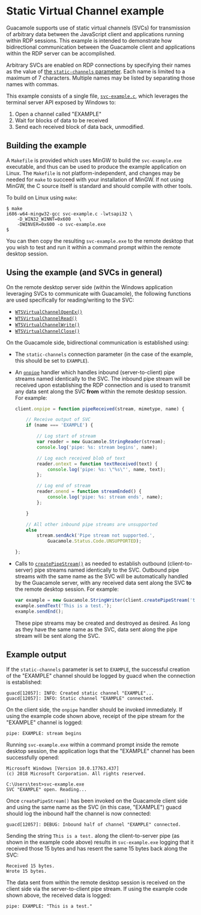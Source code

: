 Static Virtual Channel example
==============================

Guacamole supports use of static virtual channels (SVCs) for transmission of
arbitrary data between the JavaScript client and applications running within
RDP sessions. This example is intended to demonstrate how bidirectional
communication between the Guacamole client and applications within the RDP
server can be accomplished.

Arbitrary SVCs are enabled on RDP connections by specifying their names as the
value of [the `static-channels`
parameter](http://guacamole.apache.org/doc/gug/configuring-guacamole.html#rdp-device-redirection).
Each name is limited to a maximum of 7 characters. Multiple names may be listed
by separating those names with commas.

This example consists of a single file, [`svc-example.c`](svc-example.c), which
leverages the terminal server API exposed by Windows to:

 1. Open a channel called "EXAMPLE"
 2. Wait for blocks of data to be received
 3. Send each received block of data back, unmodified.

Building the example
--------------------

A `Makefile` is provided which uses MinGW to build the `svc-example.exe`
executable, and thus can be used to produce the example application on Linux.
The `Makefile` is not platform-independent, and changes may be needed for
`make` to succeed with your installation of MinGW. If not using MinGW, the C
source itself is standard and should compile with other tools.

To build on Linux using `make`:

```console
$ make
i686-w64-mingw32-gcc svc-example.c -lwtsapi32 \
	-D_WIN32_WINNT=0x600   \
	-DWINVER=0x600 -o svc-example.exe
$
```

You can then copy the resulting `svc-example.exe` to the remote desktop that
you wish to test and run it within a command prompt within the remote desktop
session.

Using the example (and SVCs in general)
---------------------------------------

On the remote desktop server side (within the Windows application leveraging
SVCs to communicate with Guacamole), the following functions are used
specifically for reading/writing to the SVC:

 * [`WTSVirtualChannelOpenEx()`](https://docs.microsoft.com/en-us/windows/win32/api/wtsapi32/nf-wtsapi32-wtsvirtualchannelopenex)
 * [`WTSVirtualChannelRead()`](https://docs.microsoft.com/en-us/windows/win32/api/wtsapi32/nf-wtsapi32-wtsvirtualchannelread)
 * [`WTSVirtualChannelWrite()`](https://docs.microsoft.com/en-us/windows/win32/api/wtsapi32/nf-wtsapi32-wtsvirtualchannelwrite)
 * [`WTSVirtualChannelClose()`](https://docs.microsoft.com/en-us/windows/win32/api/wtsapi32/nf-wtsapi32-wtsvirtualchannelclose)

On the Guacamole side, bidirectional communication is established using:

 * The `static-channels` connection parameter (in the case of the example, this should be set to `EXAMPLE`).
 * An [`onpipe`](http://guacamole.apache.org/doc/guacamole-common-js/Guacamole.Client.html#event:onpipe)
   handler which handles inbound (server-to-client) pipe streams named identically
   to the SVC. The inbound pipe stream will be received upon establishing the RDP
   connection and is used to transmit any data sent along the SVC **from** within
   the remote desktop session. For example:

   ```js
   client.onpipe = function pipeReceived(stream, mimetype, name) {
   
       // Receive output of SVC
       if (name === 'EXAMPLE') {
   
           // Log start of stream
           var reader = new Guacamole.StringReader(stream);
           console.log('pipe: %s: stream begins', name);
   
           // Log each received blob of text
           reader.ontext = function textReceived(text) {
               console.log('pipe: %s: \"%s\"', name, text);
           };
   
           // Log end of stream
           reader.onend = function streamEnded() {
               console.log('pipe: %s: stream ends', name);
           };
   
       }
   
       // All other inbound pipe streams are unsupported
       else
           stream.sendAck('Pipe stream not supported.',
               Guacamole.Status.Code.UNSUPPORTED);
   
   };
   ```

 * Calls to [`createPipeStream()`](http://guacamole.apache.org/doc/guacamole-common-js/Guacamole.Client.html#createPipeStream)
   as needed to establish outbound (client-to-server) pipe streams named
   identically to the SVC. Outbound pipe streams with the same name as the SVC
   will be automatically handled by the Guacamole server, with any received data
   sent along the SVC **to** the remote desktop session. For example:

   ```js
   var example = new Guacamole.StringWriter(client.createPipeStream('text/plain', 'EXAMPLE'));
   example.sendText('This is a test.');
   example.sendEnd();
   ```

   These pipe streams may be created and destroyed as desired. As long as they
   have the same name as the SVC, data sent along the pipe stream will be sent
   along the SVC.

Example output
--------------

If the `static-channels` parameter is set to `EXAMPLE`, the successful creation
of the "EXAMPLE" channel should be logged by guacd when the connection is
established:

```
guacd[12057]: INFO: Created static channel "EXAMPLE"...
guacd[12057]: INFO: Static channel "EXAMPLE" connected.
```

On the client side, the `onpipe` handler should be invoked immediately. If
using the example code shown above, receipt of the pipe stream for the
"EXAMPLE" channel is logged:

```
pipe: EXAMPLE: stream begins
```

Running `svc-example.exe` within a command prompt inside the remote desktop
session, the application logs that the "EXAMPLE" channel has been successfully
opened:

```
Microsoft Windows [Version 10.0.17763.437]
(c) 2018 Microsoft Corporation. All rights reserved.

C:\Users\test>svc-example.exe
SVC "EXAMPLE" open. Reading...
```

Once `createPipeStream()` has been invoked on the Guacamole client side and
using the same name as the SVC (in this case, "EXAMPLE") guacd should log the
inbound half the channel is now connected:

```
guacd[12057]: DEBUG: Inbound half of channel "EXAMPLE" connected.
```

Sending the string `This is a test.` along the client-to-server pipe (as shown
in the example code above) results in `svc-example.exe` logging that it
received those 15 bytes and has resent the same 15 bytes back along the SVC:

```
Received 15 bytes.
Wrote 15 bytes.
```

The data sent from within the remote desktop session is received on the client
side via the server-to-client pipe stream. If using the example code shown
above, the received data is logged:

```
pipe: EXAMPLE: "This is a test."
```

